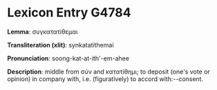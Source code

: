 # Lexicon Entry G4784

**Lemma**: συγκατατίθεμαι

**Transliteration (xlit)**: synkatatíthemai

**Pronunciation**: soong-kat-at-ith'-em-ahee

**Description**:
middle from σύν and κατατίθημι; to deposit (one's vote or opinion) in company with, i.e. (figuratively) to accord with:--consent.
